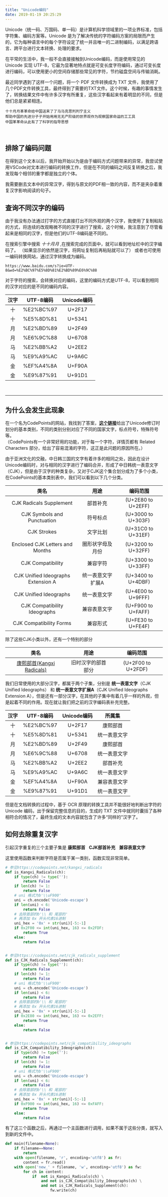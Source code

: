 ```yaml
---
title: "Unicode编码"
date: 2019-01-19 20:25:29
---
```


Unicode（统一码、万国码、单一码）是计算机科学领域里的一项业界标准，包括字符集、编码方案等。Unicode 是为了解决传统的字符编码方案的局限而产生的，它为每种语言中的每个字符设定了统一并且唯一的二进制编码，以满足跨语言、跨平台进行文本转换、处理的要求。

在平常的生活中，我一般不会直接接触到Unicode编码，而是使用常见的 Unicode 实现 UTF-8，它最为显著地特点就是可变长度字符编码，通过可变长度进行编码，可以使用更小的空间存储那些常见的字符，节约磁盘空间与传输消耗。

最近同学遇到了这样一个问题，将一个 PDF 文件转换成为 TXT 文件，我使用了几个PDF文件转换工具，最终得到了需要的TXT文件。这个时候，有趣的事情发生了，转换结果文件中有许多汉字有所重复，这些汉字看起来有着明显的不同，但是他们总是紧紧相连。


```
⼗十⽉月⾰革命给中国送来了了⻢马克思列列宁主义
帮助中国的先进分⼦子开始⽤用⽆无产阶级的世界观作为观察国家命运的⼯工具
中国⾰革命从此有了了科学的指导思想
```
<br>

## 排除了编码问题

在得到这个文本以后，我开始开始以为是由于编码方式问题带来的异常，我尝试使用VSCode对文本进行编码的转换工作，但是在不同的编码之间反复转换之后，我发现每个相邻的重字都是独立的个体。

我需要删去文本中的异常汉字，得到与原文的PDF相一致的内容，而不是夹杂着重复汉字影响阅读的句子。

## 查询不同汉字的编码

由于我没有办法通过打字的方式直接打出不同外观的两个汉字，我使用了复制粘贴的方式，将连续的改观略微不同的汉字进行了搜索，这个时候，我注意到了尽管看起来是相同的汉字，但是他们的UTF-8编码是不同的。

在搜索引擎中搜索 *⼗十⽉月* ,在搜索完成的页面中，就可以看到地址栏中的汉字编码了。
（如果显示的依然是汉字，将网址复制后再粘贴就可以了）
或者也可使用一编码转换网站，通过汉字转换成为编码。


    https://www.baidu.com/s?ie=UTF-8&wd=%E2%BC%97%E5%8D%81%E2%BD%89%E6%9C%88


对于字符的搜索，会转换对应的编码，这里的编码方式是UTF-8，可以看到相同的汉字对应的是不同的编码内容。

|汉字|UTF-8编码|Unicode编码|
|:--:|:--:|:---:|
|⼗|%E2%BC%97|U+2F17|
|十|%E5%8D%81|U+5341|
|⽉|%E2%BD%89|U+2F49|
|月|%E6%9C%88|U+6708|
|⻢|%E2%BB%A2|U+2EE2|
|马|%E9%A9%AC|U+9A6C|
|金|%EF%A4%8A|U+F90A|
|金|%E9%87%91|U+91D1|


<br>

---

## 为什么会发生此现象

在一个名为CodePoints的网站，我找到了答案，[**这个链接**](https://codepoints.net/basic_multilingual_plane)给出了Unicode修订时划分的基本类别，不同的类别分别对应了不同的国家文字，标点符号，特殊符号等。<br>
（CodePoints有一个非常好用的功能，对于每一个字符，详情页都有 Related Characters 部分，给出了容易混淆的字符，这正是此问题的原因所在。）


由于亚洲文化的交融，中日韩三国的文字有着许多的相同之处，因此在设计Unicode编码时，对与相同的汉字进行了编码合并，形成了中日韩统一表意文字（CJK），但是由于汉字的种类复杂，又对于CJK这个集合划分成为了多个小类，在CodePoints的基本类别表中，我们可以看到以下几个分类。

|类名|用途|编码范围|
|:---:|:---:|:---:|
|CJK Radicals Supplement |部首补充| (U+2E80 to U+2EFF)|
|CJK Symbols and Punctuation |符号标点| (U+3000 to U+303F)|
|CJK Strokes |文字比划| (U+31C0 to U+31EF)|
|Enclosed CJK Letters and Months |圈形状字母及月份| (U+3200 to U+32FF)|
|CJK Compatibility |兼容字符| (U+3300 to U+33FF)|
|CJK Unified Ideographs Extension A |统一表意文字扩展A| (U+3400 to U+4DBF)|
|CJK Unified Ideographs |统一表意文字| (U+4E00 to U+9FFF)|
|CJK Compatibility Ideographs |兼容表意文字| (U+F900 to U+FAFF)|
|CJK Compatibility Forms |兼容形式| (U+FE30 to U+FE4F)|

除了这些CJK小类以外，还有一个特别的部分<br>

|类名|用途|编码范围|
|:---:|:---:|:---:|
|[康熙部首(Kangxi Radicals)](https://codepoints.net/kangxi_radicals)|旧时汉字的部首部分 |(U+2F00 to U+2FDF)|


我们日常使用的大部分汉字，都属于两个子集，分别是 **统一表意文字**（CJK Unified Ideographs） 和 **统一表意文字扩展A**（CJK Unified Ideographs Extension A），但是还有一部分汉字，在其他的子集中有着几乎一样的外观，但是起着不同的作用。现在就让我们把之前的汉字编码表补充完整。


|汉字|UTF-8编码|Unicode编码|所属集|
|:--:|:--:|:---:|:---:|
|⼗|%E2%BC%97|U+2F17|康熙部首|
|十|%E5%8D%81|U+5341|统一表意文字|
|⽉|%E2%BD%89|U+2F49|康熙部首|
|月|%E6%9C%88|U+6708|统一表意文字|
|⻢|%E2%BB%A2|U+2EE2|部首补充|
|马|%E9%A9%AC|U+9A6C|统一表意文字|
|金|%EF%A4%8A|U+F90A|兼容表意文字|
|金|%E9%87%91|U+91D1|统一表意文字|



但是在文档转换的过程中，基于 OCR 原理的转换工具并不能很好地判断出字符的 Unicode 编码，出于保留完整信息的目的，生成的 TXT 文件中就同时囊括了各种相符合的情况了，最终生成的文本内容就包含了许多“同样的”汉字了。


## 如何去除重复汉字

引起汉字重复的三个主要子集是 **康熙部首** &nbsp; **CJK部首补充** &nbsp; **兼容表意文字**

这里使用函数来判断字符是否属于某一类别，函数实现非常简单。

```python
# 参见https://codepoints.net/kangxi_radicals
def is_Kangxi_Radicals(ch):
    if type(ch) != type(''):
        return False
    if len(ch) != 1:
        return False
    # uni 格式为b'\\uF900'
    uni = ch.encode('Unicode-escape')
    if len(uni) < 6:
        return False
    # 去除首部的b'\\ 和 尾部的'
    # 再添加 0x 开头代表16进制
    uni_hex = '0x' + str(uni)[-5:-1]
    if 0x2F00 <= int(uni_hex, 16) <= 0x2FDF:
        return True
    else:
        return False


# 参见https://codepoints.net/cjk_radicals_supplement
def is_CJK_Radicals_Supplement(ch):
    if type(ch) != type(''):
        return False
    if len(ch) != 1:
        return False
    # uni 格式为b'\\uF900'
    uni = ch.encode('Unicode-escape')
    if len(uni) < 6:
        return False
    # 去除首部的b'\\ 和 尾部的'
    # 再添加 0x 开头代表16进制
    uni_hex = '0x' + str(uni)[-5:-1]
    if 0x2E80 <= int(uni_hex, 16) <= 0x2EFF:
        return True
    else:
        return False


# 参见https://codepoints.net/cjk_compatibility_ideographs
def is_CJK_Compatibility_Ideographs(ch):
    if type(ch) != type(''):
        return False
    if len(ch) != 1:
        return False
    # uni 格式为b'\\uF900'
    uni = ch.encode('Unicode-escape')
    if len(uni) < 6:
        return False
    # 去除首部的b'\\ 和 尾部的'
    # 再添加 0x 开头代表16进制
    uni_hex = '0x' + str(uni)[-5:-1]
    if 0xF900 <= int(uni_hex, 16) <= 0xFAFF:
        return True
    else:
        return False
```


有了这三个函数之后，再通过一个主函数进行调用，如果不属于这些分类，就写入到新的文件中。

```python
def main(filename=None):
    if filename==None:
        return
    with open(filename, 'r', encoding='utf8') as fr:
        content = fr.read()
    with open('new_' + filename, 'w', encoding='utf8') as fw:
        for ch in content:
            if  not is_Kangxi_Radicals(ch) \
                and not is_CJK_Compatibility_Ideographs(ch) \
                and not is_CJK_Radicals_Supplement(ch):
                    fw.write(ch)
```
